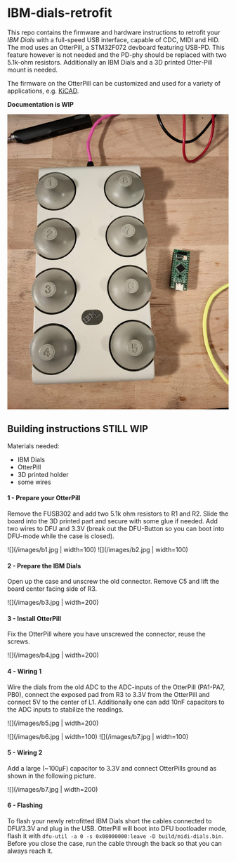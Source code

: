 # IBM-dials-retrofit

This repo contains the firmware and hardware instructions to retrofit your *IBM Dials* with a full-speed USB interface, capable of CDC, MIDI and HID. The mod uses an OtterPill, a STM32F072 devboard featuring USB-PD. This feature however is not needed and the PD-phy should be replaced with two 5.1k-ohm resistors. Additionally an IBM Dials and a 3D printed Otter-Pill mount is needed.

The firmware on the OtterPill can be customized and used for a variety of applications, e.g. [KiCAD](https://twitter.com/JanHenrikH/status/1245113168621449217).

**Documentation is WIP**

![](/images/1.jpeg)

## Building instructions  STILL WIP

Materials needed:
 - IBM Dials
 - OtterPill
 - 3D printed holder
 - some wires

#### 1 - Prepare your OtterPill

Remove the FUSB302 and add two 5.1k ohm resistors to R1 and R2. Slide the board into the 3D printed part and secure with some glue if needed. Add two wires to DFU and 3.3V (break out the DFU-Button so you can boot into DFU-mode while the case is closed).

![](/images/b1.jpg | width=100)
![](/images/b2.jpg | width=100)

#### 2 - Prepare the IBM Dials

Open up the case and unscrew the old connector. Remove C5 and lift the board center facing side of R3.

![](/images/b3.jpg | width=200)

#### 3 - Install OtterPill

Fix the OtterPill where you have unscrewed the connector, reuse the screws.

![](/images/b4.jpg | width=200)

#### 4 - Wiring 1

Wire the dials from the old ADC to the ADC-inputs of the OtterPill (PA1-PA7, PB0), connect the exposed pad from R3 to 3.3V from the OtterPill and connect 5V to the center of L1. Additionally one can add 10nF capacitors to the ADC inputs to stabilize the readings.

![](/images/b5.jpg | width=200)

![](/images/b6.jpg | width=100)
![](/images/b7.jpg | width=100)

#### 5 - Wiring 2

Add a large (~100µF) capacitor to 3.3V and connect OtterPills ground as shown in the following picture.

![](/images/b7.jpg | width=200)

#### 6 - Flashing

To flash your newly retrofitted IBM Dials short the cables connected to DFU/3.3V and plug in the USB. OtterPill will boot into DFU bootloader mode, flash it with `dfu-util -a 0 -s 0x08000000:leave -D build/midi-dials.bin`. Before you close the case, run the cable through the back so that you can always reach it.
